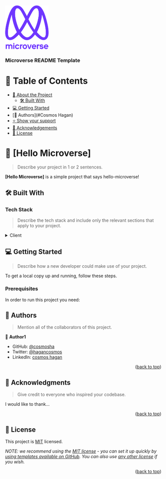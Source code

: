 <a name="readme-top"></a>

<!--
HOW TO USE:
This is an example of how you may give instructions on setting up your project locally.

Modify this file to match your project and remove sections that don't apply.

REQUIRED SECTIONS:
- Table of Contents
- About the Project
  - Built With
- Authors
- Acknowledgements
- License


<div align="center">
  <!-- You are encouraged to replace this logo with your own! Otherwise you can also remove it. -->
  <img src="murple_logo.png" alt="logo" width="140"  height="auto" />
  <br/>

  <h3><b>Microverse README Template</b></h3>

</div>

<!-- TABLE OF CONTENTS -->

# 📗 Table of Contents

- [📖 About the Project](#Hello-Microverse)
  - [🛠 Built With](#Html-Css)
- [💻 Getting Started](#getting-started)
- [👥 Authors](#Cosmos Hagan)
- [⭐️ Show your support](#Microverse)
- [🙏 Acknowledgements](#Microverse)
- [📝 License](#MIT)

<!-- PROJECT DESCRIPTION -->

# 📖 [Hello Microverse] <a name="about-project"></a>

> Describe your project in 1 or 2 sentences.

**[Hello Microverse]** is a simple project that says hello-microverse!

## 🛠 Built With <a name="built-with"></a>

### Tech Stack <a name="tech-stack"></a>

> Describe the tech stack and include only the relevant sections that apply to your project.

<details>
  <summary>Client</summary>
  <ul>
    <li><a href="https://html3.org/">HTML 5</a></li>
  </ul>
    <ul>
    <li><a href="https://css.com/">CSS 3</a></li>
  </ul>
</details>




<!-- GETTING STARTED -->

## 💻 Getting Started <a name="getting-started"></a>

> Describe how a new developer could make use of your project.

To get a local copy up and running, follow these steps.

### Prerequisites

In order to run this project you need:



<!-- AUTHORS -->

## 👥 Authors <a name="authors"></a>

> Mention all of the collaborators of this project.

👤 **Author1**

- GitHub: [@cosmosha](https://github.com/cosmosha)
- Twitter: [@hagancosmos](https://twitter.com/hagancosmos)
- LinkedIn: [cosmos hagan](https://linkedin.com/in/cosmoshagan)



<p align="right">(<a href="#readme-top">back to top</a>)</p>



<!-- ACKNOWLEDGEMENTS -->

## 🙏 Acknowledgments <a name="acknowledgements"></a>

> Give credit to everyone who inspired your codebase.

I would like to thank...

<p align="right">(<a href="#readme-top">back to top</a>)</p>


<!-- LICENSE -->

## 📝 License <a name="license"></a>

This project is [MIT](./LICENSE) licensed.

_NOTE: we recommend using the [MIT license](https://choosealicense.com/licenses/mit/) - you can set it up quickly by [using templates available on GitHub](https://docs.github.com/en/communities/setting-up-your-project-for-healthy-contributions/adding-a-license-to-a-repository). You can also use [any other license](https://choosealicense.com/licenses/) if you wish._

<p align="right">(<a href="#readme-top">back to top</a>)</p>
